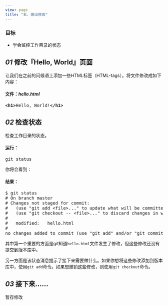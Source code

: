 ```yaml
---
view: page
title: "五、做出修改"
---
```


<h3>目标</h3>

<ul><li>学会监控工作目录的状态</li></ul>

<h2><em>01</em> 修改『Hello, World』页面</h2>

<p>让我们在之前的问候语上添加一些HTML标签（HTML-tags）。将文件修改成如下内容：</p>

<h4 class="h4-pre">文件：<em>hello.html</em></h4>

<pre class="file"><strong>&lt;h1&gt;</strong>Hello, World!<strong>&lt;/h1&gt;</strong></pre>

<h2><em>02</em> 检查状态</h2>

<p>检查工作目录的状态。</p>

<h4 class="h4-pre">运行：</h4>

<pre class="instructions">git status</pre>

<p>你将会看到：</p>

<h4 class="h4-pre">结果：</h4>

<pre class="sample">$ git status
# On branch master
# Changes not staged for commit:
#   (use "git add &lt;file&gt;..." to update what will be committed)
#   (use "git checkout -- &lt;file&gt;..." to discard changes in working directory)
#
#	modified:   hello.html
#
no changes added to commit (use "git add" and/or "git commit -a")</pre>

<p>其中第一个重要的方面是git知道<code>hello.html</code>文件发生了修改，但这些修改还没有提交到版本库中。</p>

<p>另一方面是该状态消息提示了接下来需要做什么。如果你想将这些修改添加到版本库中，使用<code>git add</code>命令。如果想撤销这些修改，则使用<code>git checkout</code>命令。</p>

<h2><em>03</em> 接下来……</h2>

<p>暂存修改</p>
